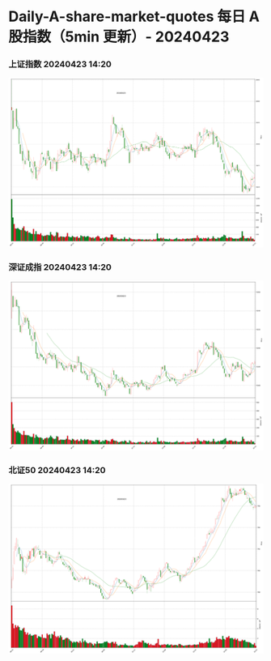 
# Daily-A-share-market-quotes 每日 A 股指数（5min 更新）- 20240423

### 上证指数 20240423 14:20
![](./fig/2024/4/20240423-sh000001.png)

### 深证成指 20240423 14:20
![](./fig/2024/4/20240423-sz399001.png)

### 北证50 20240423 14:20
![](./fig/2024/4/20240423-bj899050.png)
